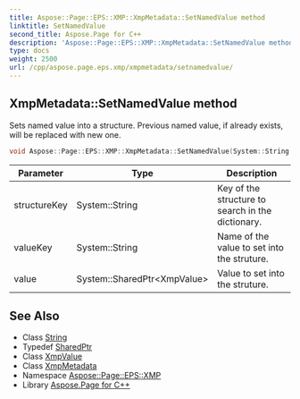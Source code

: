 ```yaml
---
title: Aspose::Page::EPS::XMP::XmpMetadata::SetNamedValue method
linktitle: SetNamedValue
second_title: Aspose.Page for C++
description: 'Aspose::Page::EPS::XMP::XmpMetadata::SetNamedValue method. Sets named value into a structure. Previous named value, if already exists, will be replaced with new one in C++.'
type: docs
weight: 2500
url: /cpp/aspose.page.eps.xmp/xmpmetadata/setnamedvalue/
---
```

## XmpMetadata::SetNamedValue method


Sets named value into a structure. Previous named value, if already exists, will be replaced with new one.

```cpp
void Aspose::Page::EPS::XMP::XmpMetadata::SetNamedValue(System::String structureKey, System::String valueKey, System::SharedPtr<XmpValue> value)
```


| Parameter | Type | Description |
| --- | --- | --- |
| structureKey | System::String | Key of the structure to search in the dictionary. |
| valueKey | System::String | Name of the value to set into the struture. |
| value | System::SharedPtr\<XmpValue\> | Value to set into the struture. |

## See Also

* Class [String](../../../system/string/)
* Typedef [SharedPtr](../../../system/sharedptr/)
* Class [XmpValue](../../xmpvalue/)
* Class [XmpMetadata](../)
* Namespace [Aspose::Page::EPS::XMP](../../)
* Library [Aspose.Page for C++](../../../)
